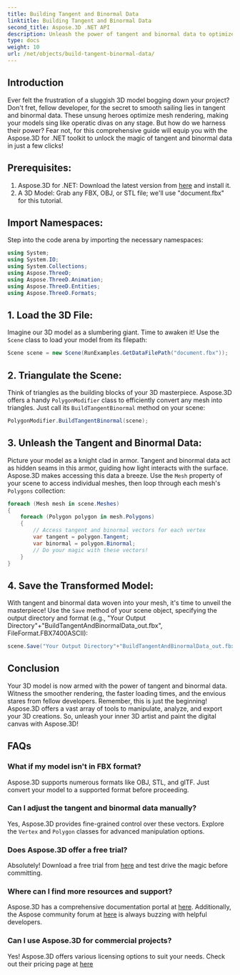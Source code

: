 ```yaml
---
title: Building Tangent and Binormal Data
linktitle: Building Tangent and Binormal Data
second_title: Aspose.3D .NET API
description: Unleash the power of tangent and binormal data to optimize your 3D models for smoother rendering, faster loading times, and a boost in performance.
type: docs
weight: 10
url: /net/objects/build-tangent-binormal-data/
---
```

## Introduction
Ever felt the frustration of a sluggish 3D model bogging down your project? Don't fret, fellow developer, for the secret to smooth sailing lies in tangent and binormal data. These unsung heroes optimize mesh rendering, making your models sing like operatic divas on any stage. But how do we harness their power? Fear not, for this comprehensive guide will equip you with the Aspose.3D for .NET toolkit to unlock the magic of tangent and binormal data in just a few clicks!

## Prerequisites:

1. Aspose.3D for .NET: Download the latest version from [here](https://releases.aspose.com/3d/net/) and install it.
2. A 3D Model: Grab any FBX, OBJ, or STL file; we'll use "document.fbx" for this tutorial.

## Import Namespaces:

Step into the code arena by importing the necessary namespaces:

```C#
using System;
using System.IO;
using System.Collections;
using Aspose.ThreeD;
using Aspose.ThreeD.Animation;
using Aspose.ThreeD.Entities;
using Aspose.ThreeD.Formats;
```

## 1. Load the 3D File:

Imagine our 3D model as a slumbering giant. Time to awaken it! Use the `Scene` class to load your model from its filepath:

```C#
Scene scene = new Scene(RunExamples.GetDataFilePath("document.fbx"));
```

## 2. Triangulate the Scene:

Think of triangles as the building blocks of your 3D masterpiece. Aspose.3D offers a handy `PolygonModifier` class to efficiently convert any mesh into triangles. Just call its `BuildTangentBinormal` method on your scene:

```C#
PolygonModifier.BuildTangentBinormal(scene);
```

## 3. Unleash the Tangent and Binormal Data:

Picture your model as a knight clad in armor. Tangent and binormal data act as hidden seams in this armor, guiding how light interacts with the surface. Aspose.3D makes accessing this data a breeze. Use the `Mesh` property of your scene to access individual meshes, then loop through each mesh's `Polygons` collection:

```C#
foreach (Mesh mesh in scene.Meshes)
{
    foreach (Polygon polygon in mesh.Polygons)
    {
        // Access tangent and binormal vectors for each vertex
        var tangent = polygon.Tangent;
        var binormal = polygon.Binormal;
        // Do your magic with these vectors!
    }
}
```

## 4. Save the Transformed Model:

With tangent and binormal data woven into your mesh, it's time to unveil the masterpiece! Use the `Save` method of your scene object, specifying the output directory and format (e.g., "Your Output Directory"+"BuildTangentAndBinormalData_out.fbx", FileFormat.FBX7400ASCII):

```C#
scene.Save("Your Output Directory"+"BuildTangentAndBinormalData_out.fbx", FileFormat.FBX7400ASCII);
```

## Conclusion
Your 3D model is now armed with the power of tangent and binormal data. Witness the smoother rendering, the faster loading times, and the envious stares from fellow developers. Remember, this is just the beginning! Aspose.3D offers a vast array of tools to manipulate, analyze, and export your 3D creations. So, unleash your inner 3D artist and paint the digital canvas with Aspose.3D!

## FAQs

### What if my model isn't in FBX format? 
Aspose.3D supports numerous formats like OBJ, STL, and glTF. Just convert your model to a supported format before proceeding.
### Can I adjust the tangent and binormal data manually? 
Yes, Aspose.3D provides fine-grained control over these vectors. Explore the `Vertex` and `Polygon` classes for advanced manipulation options.
### Does Aspose.3D offer a free trial? 
Absolutely! Download a free trial from [here](https://releases.aspose.com/3d/net/) and test drive the magic before committing.
### Where can I find more resources and support? 
Aspose.3D has a comprehensive documentation portal at [here](https://docs.aspose.com/3d/net/). Additionally, the Aspose community forum at [here](https://forum.aspose.com/) is always buzzing with helpful developers.
### Can I use Aspose.3D for commercial projects? 
Yes! Aspose.3D offers various licensing options to suit your needs. Check out their pricing page at [here](https://purchase.aspose.com/buy)

